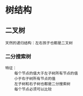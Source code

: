 # 树结构

## 二叉树

    天然的递归结构：左右孩子也都是二叉树

### 二分搜索树

    特征：
        每个节点的值大于左子树所有节点的值
        小于右子树所有节点的值
        左子树和右子树也都是二分搜索树
        每个节点必须可以比较
    